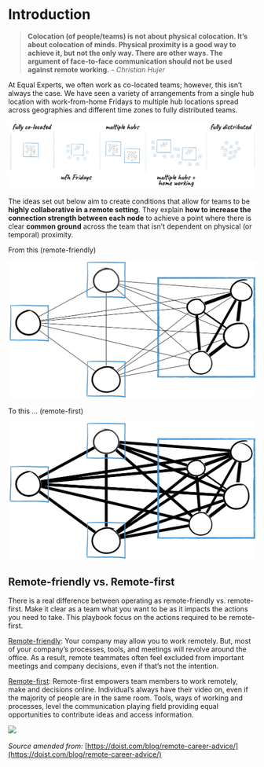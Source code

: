 # Introduction

> **Colocation \(of people/teams\) is not about physical colocation. It’s about colocation of minds. Physical proximity is a good way to achieve it, but not the only way. There are other ways. The argument of face-to-face communication should not be used against remote working.** - _Christian Hujer_

At Equal Experts, we often work as co-located teams; however, this isn’t always the case. We have seen a variety of arrangements from a single hub location with work-from-home Fridays to multiple hub locations spread across geographies and different time zones to fully distributed teams.

![](../.gitbook/assets/0.png)

The ideas set out below aim to create conditions that allow for teams to be **highly collaborative in a remote setting**. They explain **how to increase the connection strength between each node** to achieve a point where there is clear **common ground** across the team that isn’t dependent on physical \(or temporal\) proximity.

From this \(remote-friendly\)

![](../.gitbook/assets/team-distribution-02%20%281%29.png)

To this … \(remote-first\)

![](../.gitbook/assets/team-distribution-03.png)

## Remote-friendly vs. Remote-first

There is a real difference between operating as remote-friendly vs. remote-first. Make it clear as a team what you want to be as it impacts the actions you need to take. This playbook focus on the actions required to be remote-first.

[Remote-friendly](https://doist.com/blog/remote-career-advice/): Your company may allow you to work remotely. But, most of your company’s processes, tools, and meetings will revolve around the office. As a result, remote teammates often feel excluded from important meetings and company decisions, even if that’s not the intention.

[Remote-first](https://doist.com/blog/remote-career-advice/): Remote-first empowers team members to work remotely, make and decisions online. Individual’s always have their video on, even if the majority of people are in the same room. Tools, ways of working and processes, level the communication playing field providing equal opportunities to contribute ideas and access information.

![](https://lh3.googleusercontent.com/zvJUUUqG5EXRksT6VwC3zqD9Qy_7YzDH9Vof9KF_taJkSJe9kZ5D86UAozobuIv-_xYcLTYC8M7B4PzrciRDpqZ1V3D7ju-3sYs3SytozlEBnKX5yMpsR4Dbvk5OHiP5k6FSCBnL)

_Source amended from:_ [https://doist.com/blog/remote-career-advice/](https://doist.com/blog/remote-career-advice/)


